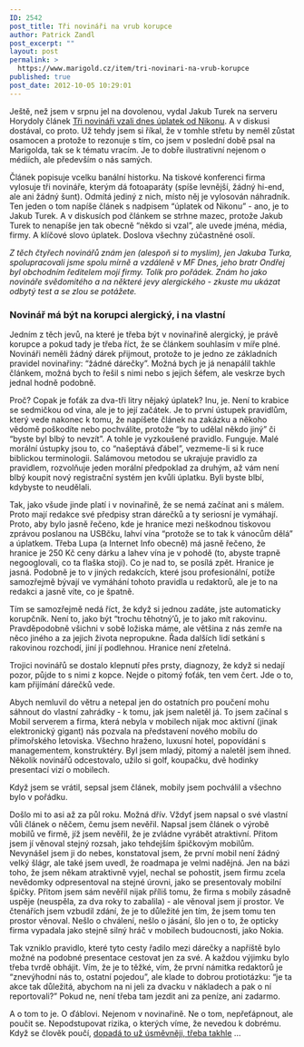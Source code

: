 ```yaml
---
ID: 2542
post_title: Tři novináři na vrub korupce
author: Patrick Zandl
post_excerpt: ""
layout: post
permalink: >
  https://www.marigold.cz/item/tri-novinari-na-vrub-korupce
published: true
post_date: 2012-10-05 10:29:01
---
```

Ještě, než jsem v srpnu jel na dovolenou, vydal Jakub Turek na serveru Horydoly článek <a href="http://www.horydoly.cz/business/tri-novinari-vzali-dnes-uplatek-od-nikonu.html">Tři novináři vzali dnes úplatek od Nikonu</a>. A v diskusi dostával, co proto. Už tehdy jsem si říkal, že v tomhle střetu by neměl zůstat osamocen a protože to rezonuje s tím, co jsem v poslední době psal na Marigolda, tak se k tématu vracím. Je to dobře ilustrativní nejenom o médiích, ale především o nás samých. 

Článek popisuje vcelku banální historku. Na tiskové konferenci firma vylosuje tři novináře, kterým dá fotoaparáty (spíše levnější, žádný hi-end, ale ani žádný šunt). Odmítá jediný z nich, místo něj je vylosován náhradník. Ten jeden o tom napíše článek s nadpisem “úplatek od Nikonu” - ano, je to Jakub Turek. A v diskusích pod článkem se strhne mazec, protože Jakub Turek to nenapíše jen tak obecně “někdo si vzal”, ale uvede jména, média, firmy. A klíčové slovo úplatek. Doslova všechny zúčastněné osolí. 

<em>Z těch čtyřech novinářů znám jen (alespoň si to myslím), jen Jakuba Turka, spolupracovali jsme spolu mírně a vzdáleně v MF Dnes, jeho bratr Ondřej byl obchodním ředitelem mojí firmy. Tolik pro pořádek. Znám ho jako novináře svědomitého a na některé jevy alergického - zkuste mu ukázat odbytý test a se zlou se potážete. </em>

<h3>Novinář má být na korupci alergický, i na vlastní</h3>

Jedním z těch jevů, na které je třeba být v novinařině alergický, je právě korupce a pokud tady je třeba říct, že se článkem souhlasím v míře plné. Novináři neměli žádný dárek přijmout, protože to je jedno ze základních pravidel novinařiny: “žádné dárečky”. Možná bych je já nenapálil takhle článkem, možná bych to řešil s nimi nebo s jejich šéfem, ale veskrze bych jednal hodně podobně. 

Proč? Copak je foťák za dva-tři litry nějaký úplatek? Inu, je. Není to krabice se sedmičkou od vína, ale je to její začátek. Je to první ústupek pravidlům, který vede nakonec k tomu, že napíšete článek na zakázku a někoho vědomě poškodíte nebo pochválíte, protože “by to udělal někdo jiný” či “byste byl blbý to nevzít”. A tohle je vyzkoušené pravidlo. Funguje. Malé morální ústupky jsou to, co “našeptává ďábel”, vezmeme-li si k ruce biblickou terminologii. Salámovou metodou se ukrajuje pravidlo za pravidlem, rozvolňuje jeden morální předpoklad za druhým, až vám není blbý koupit nový registrační systém jen kvůli úplatku. Byli byste blbí, kdybyste to neudělali. 

Tak, jako všude jinde platí i v novinařině, že se nemá začínat ani s málem. Proto mají redakce své předpisy stran dárečků a ty seriosní je vymáhají. Proto, aby bylo jasně řečeno, kde je hranice mezi neškodnou tiskovou zprávou poslanou na USBčku, lahví vína “protože se to tak k vánocům dělá” a úplatkem. Třeba Lupa (a Internet Info obecně) má jasně řečeno, že hranice je 250 Kč ceny dárku a lahev vína je v pohodě (to, abyste trapně negooglovali, co ta flaška stojí). Co je nad to, se posílá zpět. Hranice je jasná. Podobně je to v jiných redakcích, které jsou profesionální, potíže samozřejmě bývají ve vymáhání tohoto pravidla u redaktorů, ale je to na redakci a jasně víte, co je špatně.

Tím se samozřejmě nedá říct, že když si jednou zadáte, jste automaticky korupčník. Není to, jako být “trochu těhotný’ů, je to jako mít rakovinu. Pravděpodobně všichni v sobě ložiska máme, ale většina z nás zemře na něco jiného a za jejich života nepropukne. Řada dalších lidí setkání s rakovinou rozchodí, jiní  jí podlehnou. Hranice není zřetelná. 

Trojici novinářů se dostalo klepnutí přes prsty, diagnozy, že když si nedají pozor, půjde to s nimi z kopce. Nejde o pitomý foťák, ten vem čert. Jde o to, kam přijímání dárečků vede. 

Abych nemluvil do větru a netepal jen do ostatních pro poučení mohu sáhnout do vlastní zahrádky - k tomu, jak jsem naletěl já. To jsem začínal s Mobil serverem a firma, která nebyla v mobilech nijak moc aktivní (jinak elektronický gigant) nás pozvala na představení nového mobilu do přímořského letoviska. Všechno hraženo, luxusní hotel, popovídání s managementem, konstruktéry. Byl jsem mladý, pitomý a naletěl jsem ihned. Několik novinářů odcestovalo, užilo si golf, koupačku, dvě hodinky presentací vizí o mobilech. 

Když jsem se vrátil, sepsal jsem článek, mobily jsem pochválil a všechno bylo v pořádku. 

Došlo mi to asi až za půl roku. Možná dřív. Vždyť jsem napsal o své vlastní vůli článek o něčem, čemu jsem nevěřil. Napsal jsem článek o výrobě mobilů ve firmě, jíž jsem nevěřil, že je zvládne vyrábět atraktivní. Přitom jsem jí věnoval stejný rozsah, jako tehdejším špičkovým mobilům. Nevynášel jsem ji do  nebes, konstatoval jsem, že první mobil není žádný velký šlágr, ale také jsem uvedl, že roadmapa je velmi nadějná. Jen na bázi toho, že jsem někam atraktivně vyjel, nechal se pohostit, jsem firmu zcela nevědomky odpresentoval na stejné úrovni, jako se presentovaly mobilní špičky. Přitom  jsem sám nevěřil nijak příliš tomu, že firma s mobily zásadně uspěje (neuspěla, za dva roky to zabalila) - ale věnoval jsem jí prostor. Ve čtenářích jsem vzbudil zdání, že je to důležité jen tím, že jsem tomu ten prostor věnoval. Nešlo o chválení, nešlo o jásání, šlo jen o to, že opticky firma vypadala jako stejně silný hráč v mobilech budoucnosti, jako Nokia. 

Tak vzniklo pravidlo, které tyto cesty řadilo mezi dárečky a napříště bylo možné na podobné presentace cestovat jen za své. A každou výjimku bylo třeba tvrdě obhájit. Vím, že je to těžké, vím, že první námitka redaktorů je “znevýhodní nás to, ostatní pojedou”, ale klade to dobrou protiotázku: “je ta akce tak důležitá, abychom na ni jeli za dvacku v nákladech a pak o ní reportovali?” Pokud ne, není třeba tam jezdit ani za peníze, ani zadarmo. 

A o tom to je. O ďáblovi. Nejenom v novinařině. Ne o tom, nepřeťápnout, ale poučit se. Nepodstupovat rizika, o kterých víme, že nevedou k dobrému. Když se člověk poučí, <a href="http://tangero.posterous.com/cena-novinarske-hrdosti">dopadá to už úsměvněji, třeba takhle</a> …